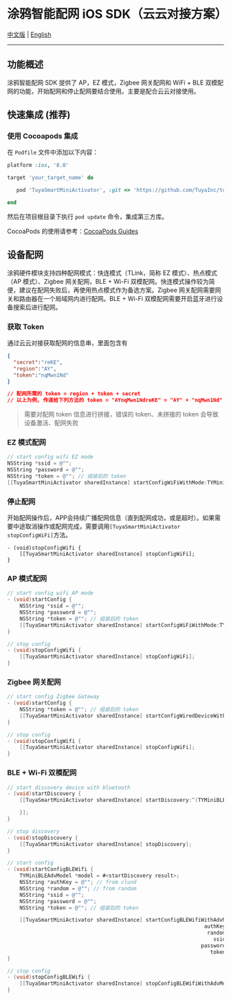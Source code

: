 # 涂鸦智能配网 iOS SDK（云云对接方案）

[中文版](README-zh.md) | [English](README.md)

---

## 功能概述

涂鸦智能配网 SDK 提供了 AP，EZ 模式，Zigbee 网关配网和 WiFi + BLE 双模配网的功能，开始配网和停止配网要结合使用。主要是配合云云对接使用。

## 快速集成 (推荐)

### 使用 Cocoapods 集成

在 `Podfile` 文件中添加以下内容：

```ruby
platform :ios, '8.0'

target 'your_target_name' do

   pod 'TuyaSmartMiniActivator', :git => 'https://github.com/TuyaInc/tuyasmart_ios_activator_sdk', :branch => 'develop_unicom'

end
```

然后在项目根目录下执行 `pod update` 命令，集成第三方库。

CocoaPods 的使用请参考：[CocoaPods Guides](https://guides.cocoapods.org/)


## 设备配网

涂鸦硬件模块支持四种配网模式：快连模式（TLink，简称 EZ 模式）、热点模式（AP 模式）、Zigbee 网关配网，BLE +  Wi-Fi 双模配网。快连模式操作较为简便，建议在配网失败后，再使用热点模式作为备选方案。Zigbee 网关配网需要网关和路由器在一个局域网内进行配网。BLE + Wi-Fi 双模配网需要开启蓝牙进行设备搜索后进行配网。

### 获取 Token

通过云云对接获取配网的信息串，里面包含有

```json
{
  "secret":"reKE",
  "region":"AY",
  "token":"nqMwn1Nd"
}

// 配网所需的 token = region + token + secret
// 以上为例, 传递给下列方法的 token = "AYnqMwn1NdreKE" = "AY" + "nqMwn1Nd" + "reKE"
```

> 需要对配网 token 信息进行拼接，错误的 token、未拼接的 token 会导致设备激活、配网失败

### EZ 模式配网

```objective-c
// start config wifi EZ mode
NSString *ssid = @"";
NSString *password = @"";
NSString *token = @""; // 组装后的 token
[[TuyaSmartMiniActivator sharedInstance] startConfigWiFiWithMode:TYMiniActivatorModeEZ ssid:ssid password:password token:token];
```

### 停止配网

开始配网操作后，APP会持续广播配网信息（直到配网成功，或是超时）。如果需要中途取消操作或配网完成，需要调用`[TuyaSmartMiniActivator stopConfigWiFi]`方法。

```
- (void)stopConfigWifi {
    [[TuyaSmartMiniActivator sharedInstance] stopConfigWiFi];
}
```

### AP 模式配网

```objective-c
// start config wifi AP mode
- (void)startConfig {
    NSString *ssid = @"";
    NSString *password = @"";
    NSString *token = @""; // 组装后的 token
    [[TuyaSmartMiniActivator sharedInstance] startConfigWiFiWithMode:TYMiniActivatorModeAP ssid:ssid password:password token:token];
}

// stop config
- (void)stopConfigWifi {
    [[TuyaSmartMiniActivator sharedInstance] stopConfigWiFi];
}
```

### Zigbee 网关配网

```objective-c
// start config Zigbee Gateway
- (void)startConfig {
    NSString *token = @""; // 组装后的 token
    [[TuyaSmartMiniActivator sharedInstance] startConfigWiredDeviceWithToken:token];
}

// stop config
- (void)stopConfigWifi {
    [[TuyaSmartMiniActivator sharedInstance] stopConfigWiFi];
}
```

### BLE + Wi-Fi 双模配网

```objective-c
// start discovery device with bluetooth
- (void)startDiscovery {
    [[TuyaSmartMiniActivator sharedInstance] startDiscovery:^(TYMiniBLEAdvModel *model){

    }];
}

// stop discovery
- (void)stopDiscovery {
    [[TuyaSmartMiniActivator sharedInstance] stopDiscovery];
}

// start config
- (void)startConfigBLEWifi {
    TYMiniBLEAdvModel *model = #<startDiscovery result>;
    NSString *authKey = @""; // from clund
    NSString *random = @""; // from random
    NSString *ssid = @"";
    NSString *password = @"";
    NSString *token = @""; // 组装后的 token

    [[TuyaSmartMiniActivator sharedInstance] startConfigBLEWifiWithAdvModel:model
                                                                authKey:authKeyauthKey
                                                                 random:random
                                                                   ssid:ssid
                                                               password:password
                                                                  token:token];
}

// stop config
- (void)stopConfigBLEWifi {
    [[TuyaSmartMiniActivator sharedInstance] stopConfigBLEWifiWithAdvModel:#<discoveryModel>];
}
```

